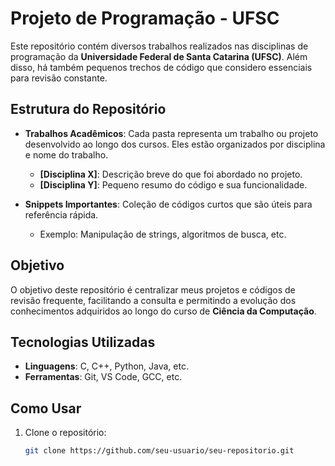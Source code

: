 # Projeto de Programação - UFSC

Este repositório contém diversos trabalhos realizados nas disciplinas de programação da **Universidade Federal de Santa Catarina (UFSC)**. Além disso, há também pequenos trechos de código que considero essenciais para revisão constante.

## Estrutura do Repositório

- **Trabalhos Acadêmicos**: Cada pasta representa um trabalho ou projeto desenvolvido ao longo dos cursos. Eles estão organizados por disciplina e nome do trabalho.
  - **[Disciplina X]**: Descrição breve do que foi abordado no projeto.
  - **[Disciplina Y]**: Pequeno resumo do código e sua funcionalidade.
  
- **Snippets Importantes**: Coleção de códigos curtos que são úteis para referência rápida. 
  - Exemplo: Manipulação de strings, algoritmos de busca, etc.

## Objetivo

O objetivo deste repositório é centralizar meus projetos e códigos de revisão frequente, facilitando a consulta e permitindo a evolução dos conhecimentos adquiridos ao longo do curso de **Ciência da Computação**.

## Tecnologias Utilizadas

- **Linguagens**: C, C++, Python, Java, etc.
- **Ferramentas**: Git, VS Code, GCC, etc.

## Como Usar

1. Clone o repositório:
   ```bash
   git clone https://github.com/seu-usuario/seu-repositorio.git
